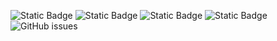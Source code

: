 ![Static Badge](https://img.shields.io/badge/blacklists-60-000000) ![Static Badge](https://img.shields.io/badge/blacklisted-3181329-cc0000) ![Static Badge](https://img.shields.io/badge/whitelisted-2242-00CC00) ![Static Badge](https://img.shields.io/badge/streaming_blacklist-28107-000000) ![GitHub issues](https://img.shields.io/github/issues/fabriziosalmi/blacklists)

